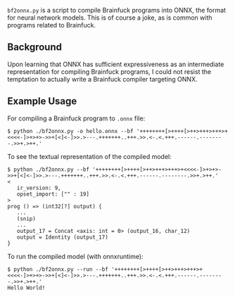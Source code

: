 `bf2onnx.py` is a script to compile Brainfuck programs into ONNX, the format for neural network models. This is of course a joke, as is common with programs related to Brainfuck.

## Background
Upon learning that ONNX has sufficient expressiveness as an intermediate representation for compiling Brainfuck programs, I could not resist the temptation to actually write a Brainfuck compiler targeting ONNX.

## Example Usage
For compiling a Brainfuck program to `.onnx` file:

```console
$ python ./bf2onnx.py -o hello.onnx --bf '++++++++[>++++[>++>+++>+++>+<<<<-]>+>+>->>+[<]<-]>>.>---.+++++++..+++.>>.<-.<.+++.------.--------.>>+.>++.'
```

To see the textual representation of the compiled model:

```console
$ python ./bf2onnx.py --bf '++++++++[>++++[>++>+++>+++>+<<<<-]>+>+>->>+[<]<-]>>.>---.+++++++..+++.>>.<-.<.+++.------.--------.>>+.>++.'
<
   ir_version: 9,
   opset_import: ["" : 19]
>
prog () => (int32[?] output) {
   ...
   (snip)
   ...
   output_17 = Concat <axis: int = 0> (output_16, char_12)
   output = Identity (output_17)
}
```

To run the compiled model (with onnxruntime):

```console
$ python ./bf2onnx.py --run --bf '++++++++[>++++[>++>+++>+++>+<<<<-]>+>+>->>+[<]<-]>>.>---.+++++++..+++.>>.<-.<.+++.------.--------.>>+.>++.'
Hello World!
```